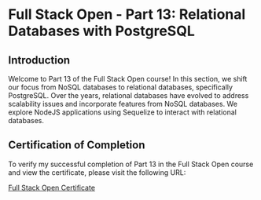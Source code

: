 # Full Stack Open - Part 13: Relational Databases with PostgreSQL

## Introduction

Welcome to Part 13 of the Full Stack Open course! In this section, we shift our focus from NoSQL databases to relational databases, specifically PostgreSQL. Over the years, relational databases have evolved to address scalability issues and incorporate features from NoSQL databases. We explore NodeJS applications using Sequelize to interact with relational databases.

## Certification of Completion

To verify my successful completion of Part 13 in the Full Stack Open course and view the certificate, please visit the following URL:

[Full Stack Open Certificate](https://studies.cs.helsinki.fi/stats/api/certificate/fs-psql/en/339016eb047c1933929389c55a581ec8)
